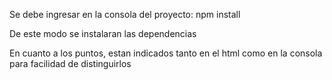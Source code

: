 Se debe ingresar en la consola del proyecto: npm install

De este modo se instalaran las dependencias

En cuanto a los puntos, estan indicados tanto en el html como en la consola para facilidad de distinguirlos
